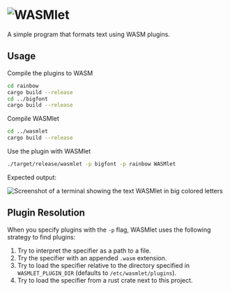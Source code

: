 <!-- cargo-rdme start -->

# ![WASMlet](https://github.com/user-attachments/assets/acd1daf0-5d2a-46e2-a551-2f0d82c76624)

A simple program that formats text using WASM plugins.

## Usage

Compile the plugins to WASM

```sh
cd rainbow
cargo build --release
cd ../bigfont
cargo build --release
```

Compile WASMlet

```sh
cd ../wasmlet
cargo build --release
```

Use the plugin with WASMlet

```sh
./target/release/wasmlet -p bigfont -p rainbow WASMlet
```

Expected output:

![Screenshot of a terminal showing the text `WASMlet` in big colored letters](https://github.com/user-attachments/assets/b469de43-f2fc-4225-96b0-4252afbde4a8)

## Plugin Resolution

When you specify plugins with the `-p` flag, WASMlet uses the following strategy to find plugins:

1. Try to interpret the specifier as a path to a file.
2. Try the specifier with an appended `.wasm` extension.
3. Try to load the specifier relative to the directory specified in `WASMLET_PLUGIN_DIR` (defaults to `/etc/wasmlet/plugins`).
4. Try to load the specifier from a rust crate next to this project.

<!-- cargo-rdme end -->
